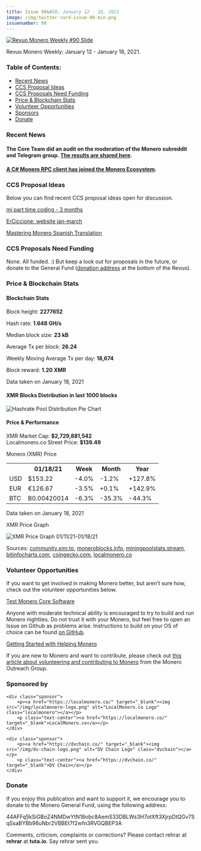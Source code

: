 ```yaml
---
title: Issue 90&#58; January 12 - 18, 2021
image: /img/twitter-card-issue-90-min.png
issuenumber: 90
---
```

[<img src="/img/img-issue90-min.png" alt="Revuo Monero Weekly #90 Slide" class="img-lead">](/issue-90.html)

<p class="text-lead">Revuo Monero Weekly: January 12 - January 18, 2021.</p>
<!--more-->

<h3>Table of Contents:</h3>
<ul class="contents">
    <li><a href="#news">Recent News</a></li>
    <li><a href="#ideas">CCS Proposal Ideas</a></li>
    <li><a href="#proposals">CCS Proposals Need Funding</a></li>
    <li><a href="#stats">Price & Blockchain Stats</a></li>
    <li><a href="#volunteer">Volunteer Opportunities</a></li>
    <li><a href="#sponsor">Sponsors</a></li>
    <li><a href="#donate">Donate</a></li>
</ul>

<h3 id="news">Recent News</h3>

<div class="newsbyte">
    <h4>The Core Team did an audit on the moderation of the Monero subreddit and Telegram group. <a href="https://www.reddit.com/r/Monero/comments/ky1z97/core_team_moderation_audit_statement/" target="_blank">The results are shared here</a>.</h4>
</div>

<div class="newsbyte">
    <h4><a href="https://github.com/monero-ecosystem/csharp-monero-rpc-client" target="_blank">A C# Monero RPC client has joined the Monero Ecosystem</a>.</h4>
</div>

<h3 id="ideas">CCS Proposal Ideas</h3>

<p>Below you can find recent CCS proposal ideas open for discussion.</p>

<div class="proposal">
<p><a href="https://repo.getmonero.org/monero-project/ccs-proposals/-/merge_requests/200" target="_blank">mj part time coding - 3 months</a></p>
</div>

<div class="proposal">
<p><a href="https://repo.getmonero.org/monero-project/ccs-proposals/-/merge_requests/199" target="_blank">ErCiccione: website jan-march</a></p>
</div>

<div class="proposal">
<p><a href="https://repo.getmonero.org/monero-project/ccs-proposals/-/merge_requests/182" target="_blank">Mastering Monero Spanish Translation</a></p>
</div>

<h3 id="proposals">CCS Proposals Need Funding</h3>

None. All funded. :) But keep a look out for proposals in the future, or donate to the General Fund (<a href="#donate">donation address</a> at the bottom of the Revuo).

<h3 id="stats">Price & Blockchain Stats</h3>

<h4 class="stat">Blockchain Stats</h4>

<div class="bcstats">
    <p>Block height: <b>2277652</b></p>
    <p>Hash rate: <b>1.648 GH/s</b></p>
    <p>Median block size: <b>23 kB</b></p>
    <p>Average Tx per block: <b>26.24</b></p>
    <p>Weekly Moving Average Tx per day: <b>18,674</b></p>
    <p>Block reward: <b>1.20 XMR</b></p>
</div>
<p class="note">Data taken on January 18, 2021</p>

<h4 class="stat">XMR Blocks Distribution in last 1000 blocks</h4>
<p><img src="/img/hashrate-pool-distribution-0118.png" alt="Hashrate Pool Distribution Pie Chart"/></p>

<h4 class="stat">Price & Performance</h4>

<div class="price-intro">XMR Market Cap: <b>$2,729,881,542</b><br>Localmonero.co Street Price: <b>$139.49</b></div>

<p class="table-title">Monero (XMR) Price</p>
<table class="price-table">
  <tr class="row1">
    <th></th>
    <th>01/18/21</th>
    <th>Week</th>
    <th>Month</th>
    <th>Year</th>
  </tr>
  <tr>
    <td data-th="XMR to">USD</td>
    <td data-th="01/18/21">$153.22</td>
    <td data-th="Week" class="red">-4.0%</td>
    <td data-th="Month" class="red">-1.2%</td>
    <td data-th="Year" class="green">+127.8%</td>
  </tr>
  <tr class="row3">
    <td data-th="XMR to">EUR</td>
    <td data-th="01/18/21">€126.67</td>
    <td data-th="Week" class="red">-3.5%</td>
    <td data-th="Month" class="green">+0.1%</td>
    <td data-th="Year" class="green">+142.9%</td>
  </tr>
  <tr>
    <td data-th="XMR to">BTC</td>
    <td data-th="01/18/21">B0.00420014</td>
    <td data-th="Week" class="red">-6.3%</td>
    <td data-th="Month" class="red">-35.3%</td>
    <td data-th="Year" class="red">-44.3%</td>
  </tr>
</table>
<p class="note">Data taken on January 18, 2021</p>

<p class="table-title">XMR Price Graph</p>

![XMR Price Graph 01/11/21-01/18/21](/img/weekly-chart-0118.png "XMR Price Graph 01/11/21-01/18/21") 

Sources: <a href="https://community.xmr.to/explorer/mainnet/" target="_blank">community.xmr.to</a>, <a href="https://moneroblocks.info/stats/transaction-stats" target="_blank">moneroblocks.info</a>, <a href="https://miningpoolstats.stream/monero" target="_blank">miningpoolstats.stream</a>, <a href="https://bitinfocharts.com/monero/" target="_blank">bitinfocharts.com</a>, <a href="https://www.coingecko.com/" target="_blank">coingecko.com</a>, <a href="https://localmonero.co/" target="_blank">localmonero.co</a>

<h3 id="volunteer">Volunteer Opportunities</h3>

<p>If you want to get involved in making Monero better, but aren’t sure how, check out the volunteer opportunities below.</p>

<div class="newsbyte">
    <p class="date"><a href="https://github.com/monero-project/monero" target="_blank">Test Monero Core Software</a></p>
    <p>Anyone with moderate technical ability is encouraged to try to build and run Monero nightlies. Do not trust it with your Monero, but feel free to open an Issue on Github as problems arise. Instructions to build on your OS of choice can be found <a href="https://github.com/monero-project/monero#compiling-monero-from-source" target="_blank">on GitHub</a>. </p>
</div>

<div class="newsbyte">
    <p class="date"><a href="https://github.com/monero-project/monero" target="_blank">Getting Started with Helping Monero</a></p>
    <p>If you are new to Monero and want to contribute, please check out <a href="https://www.monerooutreach.org/stories/getting-started-helping-monero.php" target="_blank">this article about volunteering and contributing to Monero</a> from the Monero Outreach Group. </p>
</div>

<h3 id="sponsor">Sponsored by</h3>

<div class="sponsors">

    <div class="sponsor">
        <p><a href="https://localmonero.co/" target="_blank"><img src="/img/localmonero-logo.png" alt="LocalMonero.co Logo" class="localmonero"></a></p>
        <p class="text-center"><a href="https://localmonero.co/" target="_blank">LocalMonero.co</a></p>
    </div>

    <div class="sponsor">
        <p><a href="https://dvchain.co/" target="_blank"><img src="/img/dv-chain-logo.png" alt="DV Chain Logo" class="dvchain"></a></p>
        <p class="text-center"><a href="https://dvchain.co/" target="_blank">DV Chain</a></p>
    </div>
</div>

<h3 id="donate">Donate</h3>

<p markdown="1">If you enjoy this publication and want to support it, we encourage you to donate to the Monero General Fund, using the following address:</p>

<p class="address" markdown="1">44AFFq5kSiGBoZ4NMDwYtN18obc8AemS33DBLWs3H7otXft3XjrpDtQGv7SqSsaBYBb98uNbr2VBBEt7f2wfn3RVGQBEP3A</p>

<!--p><a href="monero:44AFFq5kSiGBoZ4NMDwYtN18obc8AemS33DBLWs3H7otXft3XjrpDtQGv7SqSsaBYBb98uNbr2VBBEt7f2wfn3RVGQBEP3A" class="qr"><img src="/img/donate-monero.png"></a></p-->

Comments, criticism, complaints or corrections? Please contact rehrar at **rehrar** at **tuta.io**. Say rehrar sent you.